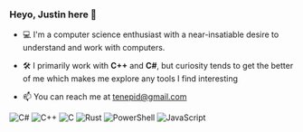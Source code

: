 ### Heyo, Justin here 👋

- 💻 I'm a computer science enthusiast with a near-insatiable desire
  to understand and work with computers.
  
- 🛠️ I primarily work with **C++** and **C#**, but curiosity tends to get the better of me which
  makes me explore any tools I find interesting
  
- 📫 You can reach me at [tenepid@gmail.com](mailto:tenepid@gmail.com)


![C#](https://img.shields.io/badge/c%23-%23239120.svg?style=for-the-badge&logo=csharp&logoColor=white)
![C++](https://img.shields.io/badge/c++-%2300599C.svg?style=for-the-badge&logo=c%2B%2B&logoColor=white)
![C](https://img.shields.io/badge/c-%2300599C.svg?style=for-the-badge&logo=c&logoColor=white)
![Rust](https://img.shields.io/badge/rust-%23000000.svg?style=for-the-badge&logo=rust&logoColor=white)
![PowerShell](https://img.shields.io/badge/PowerShell-%235391FE.svg?style=for-the-badge&logo=powershell&logoColor=white)
![JavaScript](https://img.shields.io/badge/javascript-%23323330.svg?style=for-the-badge&logo=javascript&logoColor=%23F7DF1E)
